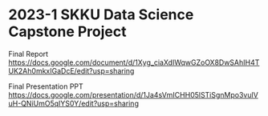 # 2023-1 SKKU Data Science Capstone Project

Final Report
https://docs.google.com/document/d/1Xyg_ciaXdIWqwGZoOX8DwSAhIH4TUK2Ah0mkxIGaDcE/edit?usp=sharing

Final Presentation PPT
https://docs.google.com/presentation/d/1Ja4sVmICHH05lSTiSgnMpo3vulVuH-QNiUmO5qIYS0Y/edit?usp=sharing
